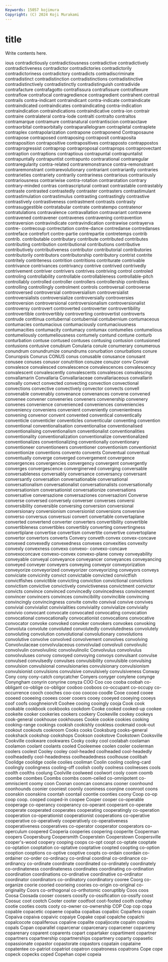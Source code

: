 ```yaml
---
Keywords: 15057 kojimura
Copyright: (C) 2024 Koji Murakami
---
```


# title

Write contents here.



ious contradictiously contradictiousness contradictive contradictively contradictiveness contradictor contradictories contradictorily contradictoriness
contradictory contradicts contradiscriminate contradistinct contradistinction contradistinctions contradistinctive contradistinctively contradistinctly contradistinguish
contradivide contrafacture contrafagotto contrafissura contrafissure contraflexure contraflow contrafocal contragredience contragredient
contrahent contrail contrails contra-indicant contraindicant contra-indicate contraindicate contraindicated contraindicates contraindicating
contra-indication contraindication contraindications contraindicative contra-ion contrair contraire contralateral contra-lode contralti
contralto contraltos contramarque contramure contranatural contrantiscion contraoctave contraorbital contraorbitally contraparallelogram
contrapletal contraplete contraplex contrapolarization contrapone contraponend Contraposaune contrapose contraposed contraposing
contraposit contraposita contraposition contrapositive contrapositives contrapposto contrappostos contraprogressist contraprop contraproposal
contraprops contraprovectant contraption contraptions contraptious contrapuntal contrapuntalist contrapuntally contrapuntist contrapunto
contrarational contraregular contraregularity contra-related contraremonstrance contra-remonstrant contraremonstrant contrarevolutionary contrariant contrariantly
contraries contrarieties contrariety contrarily contrariness contrarious contrariously contrariousness contrariwise contra-rotation
contrarotation contrary contrary-minded contras contrascriptural contrast contrastable contrastably contraste contrasted
contrastedly contraster contrasters contrastimulant contrastimulation contrastimulus contrasting contrastingly contrastive contrastively
contrastiveness contrastment contrasts contrasty contrasuggestible contratabular contrate contratempo contratenor contratulations
contravalence contravallation contravariant contravene contravened contravener contravenes contravening contravention contraversion
contravindicate contravindication contrawise contrayerva contre- contrecoup contrectation contre-dance contredanse contredanses
contreface contrefort contre-partie contrepartie contretemps contrib contrib. contributable contributary contribute
contributed contributes contributing contribution contributional contributions contributive contributively contributiveness contributor
contributorial contributories contributorily contributors contributorship contributory contrist contrite contritely contriteness
contrition contritions contriturate contrivable contrivance contrivances contrivancy contrive contrived contrivedly
contrivement contriver contrivers contrives contriving control controled controling controllability controllable
controllableness controllable-pitch controllably controlled controller controllers controllership controlless controlling controllingly
controlment controls controversal controverse controversed controversial controversialism controversialist controversialists controversialize
controversially controversies controversion controversional controversionalism controversionalist controversy controvert controverted controverter
controvertibility controvertible controvertibly controverting controvertist controverts contrude conttinua contubernal contubernial
contubernium contumaceous contumacies contumacious contumaciously contumaciousness contumacities contumacity contumacy contumax
contumelies contumelious contumeliously contumeliousness contumely contund contune conturb conturbation contuse
contused contuses contusing contusion contusioned contusions contusive conubium Conularia conule
conumerary conumerous conundrum conundrumize conundrums conurbation conurbations conure Conuropsis Conurus
CONUS conus conusable conusance conusant conusee conuses conusor conutrition conuzee
conuzor conv Convair convalesce convalesced convalescence convalescences convalescency convalescent convalescently
convalescents convalesces convalescing convallamarin Convallaria Convallariaceae convallariaceous convallarin convally convect
convected convecting convection convectional convections convective convectively convector convects convell
convenable convenably convenance convenances convene convened convenee convener conveneries conveners
convenership convenery convenes convenience convenienced conveniences conveniencies conveniency conveniens convenient
conveniently convenientness convening convenor convent convented conventical conventically conventicle conventicler
conventicles conventicular conventing convention conventional conventionalisation conventionalise conventionalised conventionalising conventionalism
conventionalist conventionalities conventionality conventionalization conventionalize conventionalized conventionalizes conventionalizing conventionally conventionary
conventioneer conventioneers conventioner conventionism conventionist conventionize conventions convento convents Conventual
conventual conventually converge converged convergement convergence convergences convergencies convergency convergent
convergently converges convergescence converginerved converging conversable conversableness conversably conversance conversancy
conversant conversantly conversation conversationable conversational conversationalism conversationalist conversationalists conversationally conversationism
conversationist conversationize conversations conversative conversazione conversaziones conversazioni Converse converse conversed
conversely converser converses conversi conversibility conversible conversing conversion conversional conversionary
conversionism conversionist conversions conversive converso conversus conversusi convert convertable convertaplane
converted convertend converter converters convertibility convertible convertibleness convertibles convertibly converting
convertingness convertiplane convertise convertism convertite convertive convertoplane convertor convertors converts
Convery conveth convex convex-concave convexed convexedly convexedness convexes convexities convexity
convexly convexness convexo convexo- convexo-concave convexoconcave convexo-convex convexo-plane convey conveyability
conveyable conveyal conveyance conveyancer conveyances conveyancing conveyed conveyer conveyers conveying
conveyor conveyorization conveyorize conveyorized conveyorizer conveyorizing conveyors conveys conviciate convicinity
convict convictable convicted convictfish convictfishes convictible convicting conviction convictional convictions
convictism convictive convictively convictiveness convictment convictor convicts convince convinced convincedly
convincedness convincement convincer convincers convinces convincibility convincible convincing convincingly convincingness
convite convito convival convive convives convivial convivialist convivialities conviviality convivialize
convivially convivio convocant convocate convocated convocating convocation convocational convocationally convocationist
convocations convocative convocator convoke convoked convoker convokers convokes convoking Convoluta
convolute convoluted convolutedly convolutedness convolutely convoluting convolution convolutional convolutionary convolutions
convolutive convolve convolved convolvement convolves convolving Convolvulaceae convolvulaceous convolvulad convolvuli
convolvulic convolvulin convolvulinic convolvulinolic Convolvulus convolvulus convolvuluses convoy convoyed convoying
convoys convulsant convulse convulsed convulsedly convulses convulsibility convulsible convulsing convulsion
convulsional convulsionaries convulsionary convulsionism convulsionist convulsions convulsive convulsively convulsiveness Conway
Cony cony cony-catch conycatcher Conyers conyger conylene conynge Conyngham conyrin
conyrine conyza COO Coo coo cooba coobah co-obligant co-oblige co-obligor
cooboo cooboos co-occupant co-occupy co-occurrence cooch cooches coo-coo coocoo coodle
Cooe cooed cooee cooeed cooeeing cooees cooer cooers cooey cooeyed
cooeying cooeys coof coofs cooghneiorvlt Coohee cooing cooingly cooja Cook
cook cookable cookbook cookbooks cookdom Cooke cooked cooked-up cookee cookeite
cooker cookeries cookers cookery Cookeville cookey cookeys cook-general cookhouse cookhouses
Cookie cookie cookies cooking cooking-range cookings cookish cookishly cookless cookmaid
cook-out cookout cookouts cookroom Cooks cooks Cooksburg cooks-general cookshack cookshop
cookshops Cookson cookstove Cookstown Cooksville Cookville cookware cookwares Cooky cooky
cool coolabah coolaman coolamon coolant coolants cooled Cooleemee coolen cooler
coolerman coolers coolest Cooley cooley cool-headed coolheaded cool-headedly coolheadedly cool-headedness
coolheadedness coolhouse coolibah Coolidge coolidge coolie coolies cooliman Coolin cooling
cooling-card coolingly coolingness cooling-off coolish coolly coolness coolnesses cools coolth
coolths coolung Coolville coolweed coolwort cooly coom coomb coombe coombes
Coombs coombs coom-ceiled co-omnipotent co-omniscient coomy coon Coonan cooncan cooncans
cooner coonhound coonhounds coonier cooniest coonily cooniness coonjine coonroot coons
coonskin coonskins coontah coontail coontie coonties coony Coop co-op coop
coop. cooped cooped-in coopee Cooper cooper co-operable cooperage co-operancy cooperancy
co-operant cooperant co-operate cooperate cooperated cooperates cooperating cooperatingly co-operation cooperation
co-operationist cooperationist cooperations co-operative cooperative co-operatively cooperatively co-operativeness cooperativeness cooperatives
co-operator cooperator cooperators co-operculum coopered Cooperia cooperies coopering cooperite Cooperman
coopers Coopersburg Coopersmith Cooperstein Cooperstown Coopersville cooper's-wood coopery cooping coops
co-opt coopt co-optate cooptate co-optation cooptation co-optative cooptative coopted coopting
co-option cooption cooptions co-optive cooptive coopts co-ordain coordain co-ordainer co-order
co-ordinacy co-ordinal coordinal co-ordinance co-ordinancy co-ordinate coordinate coordinated co-ordinately coordinately
co-ordinateness coordinateness coordinates coordinating co-ordination coordination coordinations co-ordinative coordinative co-ordinator
coordinator coordinators co-ordinatory coordinatory cooree Coorg co-organize coorie cooried coorieing
coories co-origin co-original co-originality Coors co-orthogonal co-orthotomic cooruptibly Coos coos
Coosa Coosada cooser coosers coosify co-ossification co-ossify coost Coosuc coot
cootch Cooter cooter cootfoot coot-footed cooth coothay cootie cooties coots
cooty co-owner co-ownership COP Cop cop copa copable copacetic copaene
copaiba copaibas copaibic Copaifera copain Copaiva copaiva copaivic copaiye Copake
copal copalche copalchi copalcocote copaliferous copaline copalite copaljocote copalm copalms
copals Copan coparallel coparcenar coparcenary coparcener coparceny coparenary coparent coparents
copart copartaker copartiment copartner copartners copartnership copartnerships copartnery coparty copasetic
copassionate copastor copastorate copastors copatain copataine copatentee co-patriot copatriot copatron
copatroness copatrons Cope cope copeck copecks coped Copehan copei copeia
